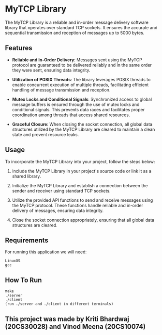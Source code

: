
# MyTCP Library

The MyTCP Library is a reliable and in-order message delivery software library that operates over standard TCP sockets. It ensures the accurate and sequential transmission and reception of messages up to 5000 bytes.

## Features

- **Reliable and In-Order Delivery**: Messages sent using the MyTCP protocol are guaranteed to be delivered reliably and in the same order they were sent, ensuring data integrity.

- **Utilization of POSIX Threads**: The library leverages POSIX threads to enable concurrent execution of multiple threads, facilitating efficient handling of message transmission and reception.

- **Mutex Locks and Conditional Signals**: Synchronized access to global message buffers is ensured through the use of mutex locks and conditional signals. This prevents data races and facilitates proper coordination among threads that access shared resources.

- **Graceful Closure**: When closing the socket connection, all global data structures utilized by the MyTCP Library are cleared to maintain a clean state and prevent resource leaks.

## Usage

To incorporate the MyTCP Library into your project, follow the steps below:

1. Include the MyTCP Library in your project's source code or link it as a shared library.

2. Initialize the MyTCP Library and establish a connection between the sender and receiver using standard TCP sockets.

3. Utilize the provided API functions to send and receive messages using the MyTCP protocol. These functions handle reliable and in-order delivery of messages, ensuring data integrity.

4. Close the socket connection appropriately, ensuring that all global data structures are cleared.


## Requirements
For running this application we will need:
```
LinuxOS
gcc
```

## How To Run
```
make
./server
./client
(run ./server and ./client in different terminals)
```

## This project was made by Kriti Bhardwaj (20CS30028) and Vinod Meena (20CS10074)
